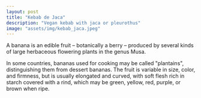 ```yaml
---
layout: post
title: "Kebab de Jaca"
description: "Vegan kebab with jaca or pleurothus"
image: "assets/img/kebab_jaca.jpeg"
---
```


A banana is an edible fruit – botanically a berry – produced by several
kinds of large herbaceous flowering plants in the genus Musa.

In some countries, bananas used for cooking may be called "plantains",
distinguishing them from dessert bananas. The fruit is variable in size,
color, and firmness, but is usually elongated and curved, with soft
flesh rich in starch covered with a rind, which may be green, yellow,
red, purple, or brown when ripe.